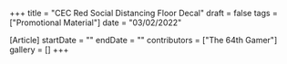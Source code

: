 +++
title = "CEC Red Social Distancing Floor Decal"
draft = false
tags = ["Promotional Material"]
date = "03/02/2022"

[Article]
startDate = ""
endDate = ""
contributors = ["The 64th Gamer"]
gallery = []
+++

